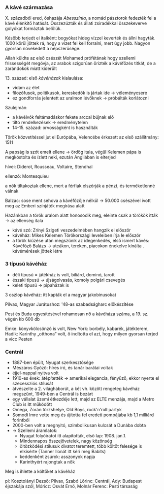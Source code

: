### A kávé származása

X. századból ered, őshazája *Abesszínia*, a nomád pásztorok fedezték fel a kávé élénkítő hatását. Összezúzták és állati zsiradékkal összekeverve golyókat formáztak belőlük.

Később terjedt el italként: bogyókat hideg vízzel keverték és állni hagyták. 1000 körül jöttek rá, hogy a vizet fel kell forralni, mert úgy jobb. Nagyon gyorsan növekedett a népszerűsége.

Allah küldte az első csészét Mohamed prófétának hogy szellemi frissességét megóvja, az arabok szigorúan őrizték a kávéfőzés titkát, de a zarándokok miatt kiderült

13\. század: első *kávéházak* kialaulása:

 - vidám az élet
 - filozófusok, politikusok, kereskedők is jártak ide → véleménycsere
 - ez gondforrás jelentett az uralmon lévőknek → próbálták korlátozni

Szulejmán:

 - a kávéivók feltámadáskor fekete arccal bújnak elő
 - tiltó rendelkezések → eredménytelen
 - 14-15. század: orvosságként is használták

Török közvetítéssel jut el Európába, Velencébe érkezett az első szállítmány: 1511

A papság is szót emelt ellene → ördög itala, végül Kelemen pápa is megkóstolta és ízlett neki, ezután Angliában is elterjed

hívei: Diderot, Rousseau, Voltaire, Stendhal

ellenző: Montesquieu

a nők tiltakoztak ellene, mert a férfiak elszórják a pénzt, és terméketlenné válnak

Balzac: sose ment sehova a kávéfőzője nélkül → 50.000 csészével ivott meg az Emberi színjáték megírása alatt

Hazánkban a török uralom alatt honosodik meg, eleinte csak a törökök itták → az ellenség itala

 - kávé szó: Zrínyi Szigeti veszedelmében hangzik el először
 - kávéház: Mikes Kelemen Törökországi leveleiben írja le először
 - a török kiűzése után megszűnik az idegenkedés, első ismert kávés: Kávéfőző Balázs → utcákon, tereken, piacokon énekelve kínálta
 . kávémérések jöttek létre

### 3 típusú kávéház

 - déli típusú = játékház is volt, biliárd, dominó, tarott
 - északi típusú → újságolvasás, komoly polgári csevegés
 - keleti típusú → pipaházak is

3 oszlop kávéház: itt kapták el a magyar jakobinusokat

Pilvax, Magyar Jurátushoz: '48-as szabadságharc előkészítése

Pest és Buda egyesítésével rohamosan nő a kávéháza száma, a 19. sz. végén kb 600 db

Emke: könyvkölcsönző is volt, New York: borbély, kabarék, játékterem, Hadik: Karinthy „otthona” volt, ő indította el azt, hogy milyen gyorsan terjed a vicc Pesten

### Centrál

 - 1887-ben épült, Nyugat szerkesztősége
 - Mészáros Győző: híres író, és tanár barátai voltak
 - éjjel-nappal nyitva volt
 - 1910-es évek: átépítették → amerikai elegancia, fényűző, ekkor nyerte el szecessziós stílusát
 - átvészelte a 2. világháborút, a két vh. között rengeteg kávéház megszűnt, 1949-ben a Centrál is bezárt
 - egy vállalat üzemi étkezdéje lett, majd az ELTE menzája, majd a Metro Club is itt működött
 - Omega, Zorán törzshelye, Old Boys, rock'n'roll partyk
 - Somodi Imre vette meg és újította fel eredeti pompájába kb 1,1 milliárd forintból
 - 2000-ben volt a megnyitó, szimbolikusan kulcsát a Dunába dobta
 - → Szellemi áramlatok:
   + Nyugat folyóiratot itt alapították, első lap: 1908. jan.1.
   + Mindennapos összejövetelek, nagy közönség
   + öltözködési stílusuk divatot teremtett, több költőt felesége is elkísérte (Tanner Ilonát itt kéri meg Babits)
   + keddenként zsúrok: asszonyok napja
   + Karinthyért rajongtak a nők

Meg is ihlette a költőket a kávéház

pl: Kosztolányi Dezső: Pilvax, Szabó Lőrinc: Centrál, Ady: Budapest éjszakája szól, Móricz: Osvát Ernő, Molnár Ferenc: Pesti társaság
